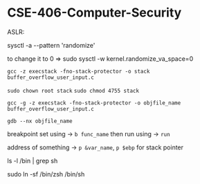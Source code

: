 # CSE-406-Computer-Security 

ASLR:

sysctl -a --pattern 'randomize'

to change it to 0 => sudo sysctl -w kernel.randomize_va_space=0

`gcc -z execstack -fno-stack-protector -o stack buffer_overflow_user_input.c`

`sudo chown root stack`
`sudo chmod 4755 stack`

`gcc -g -z execstack -fno-stack-protector -o objfile_name buffer_overflow_user_input.c`

`gdb --nx objfile_name`

breakpoint set using -> `b func_name`
then run using -> `run`

address of something -> `p &var_name`, `p $ebp` for stack pointer

ls -l /bin | grep sh

sudo ln -sf /bin/zsh /bin/sh